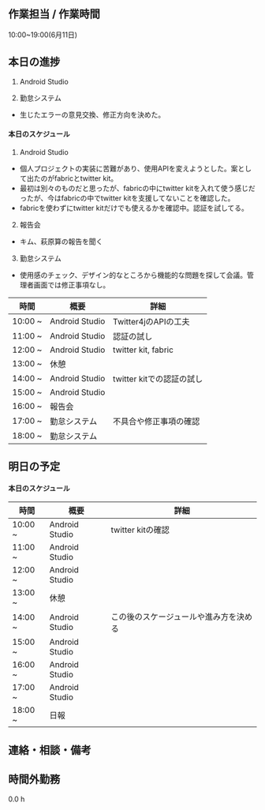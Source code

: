 ﻿## 作業担当 /  作業時間
10:00~19:00(6月11日)
## 本日の進捗
1. Android Studio

2. 勤怠システム
  - 生じたエラーの意見交換、修正方向を決めた。

#### 本日のスケジュール
1. Android Studio
 - 個人プロジェクトの実装に苦難があり、使用APIを変えようとした。案として出たのがfabricとtwitter kit。
 - 最初は別々のものだと思ったが、fabricの中にtwitter kitを入れて使う感じだったが、今はfabricの中でtwitter kitを支援してないことを確認した。
 - fabricを使わずにtwitter kitだけでも使えるかを確認中。認証を試してる。

2. 報告会
 - キム、萩原算の報告を聞く

3. 勤怠システム
 - 使用感のチェック、デザイン的なところから機能的な問題を探して会議。管理者画面では修正事項なし。

|時間  |概要  |詳細  |
|---|---|---|
|10:00 ~| Android Studio | Twitter4jのAPIの工夫 |
|11:00 ~| Android Studio | 認証の試し |
|12:00 ~| Android Studio | twitter kit, fabric |
|13:00 ~| 休憩 |  |
|14:00 ~| Android Studio | twitter kitでの認証の試し |
|15:00 ~| Android Studio |  |
|16:00 ~| 報告会 |  |
|17:00 ~| 勤怠システム | 不具合や修正事項の確認 |
|18:00 ~| 勤怠システム |  |

## 明日の予定

#### 本日のスケジュール

|時間  |概要  |詳細  |
|---|---|---|
|10:00 ~| Android Studio | twitter kitの確認 |
|11:00 ~| Android Studio |  |
|12:00 ~| Android Studio |  |
|13:00 ~| 休憩 |  |
|14:00 ~| Android Studio | この後のスケージュールや進み方を決める |
|15:00 ~| Android Studio |  |
|16:00 ~| Android Studio |  |
|17:00 ~| Android Studio |  |
|18:00 ~| 日報 |  |

## 連絡・相談・備考

## 時間外勤務
0.0 h
